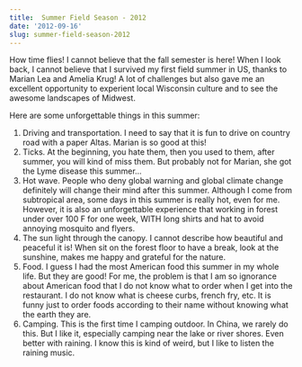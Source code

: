 ```yaml
---
title:  Summer Field Season - 2012
date: '2012-09-16'
slug: summer-field-season-2012
---
```

How time flies! I cannot believe that the fall semester is here! When I look back, I cannot believe that I survived my first field summer in US, thanks to Marian Lea and Amelia Krug! A lot of challenges but also gave me an excellent opportunity to experient local Wisconsin culture and to see the awesome landscapes of Midwest.

Here are some unforgettable things in this summer:
<ol>
	<li>Driving and transportation. I need to say that it is fun to drive on country road with a paper Altas. Marian is so good at this!</li>
	<li>Ticks. At the beginning, you hate them, then you used to them, after summer, you will kind of miss them. But probably not for Marian, she got the Lyme disease this summer...</li>
	<li>Hot wave. People who deny global warning and global climate change definitely will change their mind after this summer. Although I come from subtropical area, some days in this summer is really hot, even for me. However, it is also an unforgettable experience that working in forest under over 100 F for one week, WITH long shirts and hat to avoid annoying mosquito and flyers.</li>
	<li>The sun light through the canopy. I cannot describe how beautiful and peaceful it is! When sit on the forest floor to have a break, look at the sunshine, makes me happy and grateful for the nature.</li>
	<li>Food. I guess I had the most American food this summer in my whole life. But they are good! For me, the problem is that I am so ignorance about American food that I do not know what to order when I get into the restaurant. I do not know what is cheese curbs, french fry, etc. It is funny just to order foods according to their name without knowing what the earth they are.</li>
	<li>Camping. This is the first time I camping outdoor. In China, we rarely do this. But I like it, especially camping near the lake or river shores. Even better with raining. I know this is kind of weird, but I like to listen the raining music.</li>
</ol>

